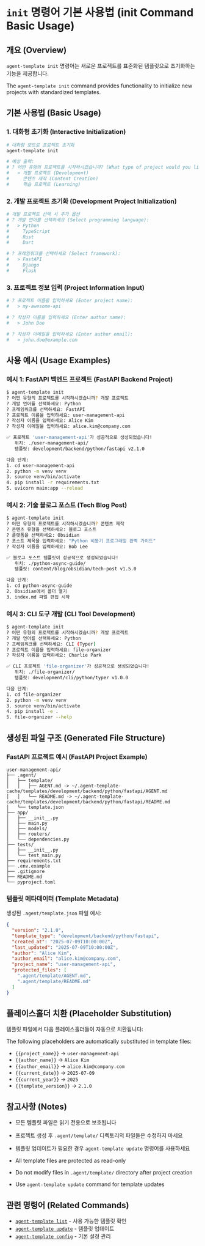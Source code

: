 # `init` 명령어 기본 사용법 (init Command Basic Usage)

## 개요 (Overview)

`agent-template init` 명령어는 새로운 프로젝트를 표준화된 템플릿으로 초기화하는 기능을 제공합니다.

The `agent-template init` command provides functionality to initialize new projects with standardized templates.

## 기본 사용법 (Basic Usage)

### 1. 대화형 초기화 (Interactive Initialization)

```bash
# 대화형 모드로 프로젝트 초기화
agent-template init

# 예상 출력:
# ? 어떤 유형의 프로젝트를 시작하시겠습니까? (What type of project would you like to start?)
#   > 개발 프로젝트 (Development)
#     콘텐츠 제작 (Content Creation)  
#     학습 프로젝트 (Learning)
```

### 2. 개발 프로젝트 초기화 (Development Project Initialization)

```bash
# 개발 프로젝트 선택 시 추가 옵션
# ? 개발 언어를 선택하세요 (Select programming language):
#   > Python
#     TypeScript
#     Rust
#     Dart

# ? 프레임워크를 선택하세요 (Select framework):
#   > FastAPI
#     Django
#     Flask
```

### 3. 프로젝트 정보 입력 (Project Information Input)

```bash
# ? 프로젝트 이름을 입력하세요 (Enter project name):
#   > my-awesome-api

# ? 작성자 이름을 입력하세요 (Enter author name):
#   > John Doe

# ? 작성자 이메일을 입력하세요 (Enter author email):
#   > john.doe@example.com
```

## 사용 예시 (Usage Examples)

### 예시 1: FastAPI 백엔드 프로젝트 (FastAPI Backend Project)

```bash
$ agent-template init
? 어떤 유형의 프로젝트를 시작하시겠습니까? 개발 프로젝트
? 개발 언어를 선택하세요: Python
? 프레임워크를 선택하세요: FastAPI
? 프로젝트 이름을 입력하세요: user-management-api
? 작성자 이름을 입력하세요: Alice Kim
? 작성자 이메일을 입력하세요: alice.kim@company.com

✅ 프로젝트 'user-management-api'가 성공적으로 생성되었습니다!
   위치: ./user-management-api/
   템플릿: development/backend/python/fastapi v2.1.0

다음 단계:
1. cd user-management-api
2. python -m venv venv
3. source venv/bin/activate
4. pip install -r requirements.txt
5. uvicorn main:app --reload
```

### 예시 2: 기술 블로그 포스트 (Tech Blog Post)

```bash
$ agent-template init
? 어떤 유형의 프로젝트를 시작하시겠습니까? 콘텐츠 제작
? 콘텐츠 유형을 선택하세요: 블로그 포스트
? 플랫폼을 선택하세요: Obsidian
? 포스트 제목을 입력하세요: "Python 비동기 프로그래밍 완벽 가이드"
? 작성자 이름을 입력하세요: Bob Lee

✅ 블로그 포스트 템플릿이 성공적으로 생성되었습니다!
   위치: ./python-async-guide/
   템플릿: content/blog/obsidian/tech-post v1.5.0

다음 단계:
1. cd python-async-guide
2. Obsidian에서 폴더 열기
3. index.md 파일 편집 시작
```

### 예시 3: CLI 도구 개발 (CLI Tool Development)

```bash
$ agent-template init
? 어떤 유형의 프로젝트를 시작하시겠습니까? 개발 프로젝트
? 개발 언어를 선택하세요: Python
? 프레임워크를 선택하세요: CLI (Typer)
? 프로젝트 이름을 입력하세요: file-organizer
? 작성자 이름을 입력하세요: Charlie Park

✅ CLI 프로젝트 'file-organizer'가 성공적으로 생성되었습니다!
   위치: ./file-organizer/
   템플릿: development/cli/python/typer v1.0.0

다음 단계:
1. cd file-organizer
2. python -m venv venv
3. source venv/bin/activate
4. pip install -e .
5. file-organizer --help
```

## 생성된 파일 구조 (Generated File Structure)

### FastAPI 프로젝트 예시 (FastAPI Project Example)

```
user-management-api/
├── .agent/
│   ├── template/
│   │   ├── AGENT.md -> ~/.agent-template-cache/templates/development/backend/python/fastapi/AGENT.md
│   │   └── README.md -> ~/.agent-template-cache/templates/development/backend/python/fastapi/README.md
│   └── template.json
├── app/
│   ├── __init__.py
│   ├── main.py
│   ├── models/
│   ├── routers/
│   └── dependencies.py
├── tests/
│   ├── __init__.py
│   └── test_main.py
├── requirements.txt
├── .env.example
├── .gitignore
├── README.md
└── pyproject.toml
```

### 템플릿 메타데이터 (Template Metadata)

생성된 `.agent/template.json` 파일 예시:

```json
{
  "version": "2.1.0",
  "template_type": "development/backend/python/fastapi",
  "created_at": "2025-07-09T10:00:00Z",
  "last_updated": "2025-07-09T10:00:00Z",
  "author": "Alice Kim",
  "author_email": "alice.kim@company.com",
  "project_name": "user-management-api",
  "protected_files": [
    ".agent/template/AGENT.md",
    ".agent/template/README.md"
  ]
}
```

## 플레이스홀더 치환 (Placeholder Substitution)

템플릿 파일에서 다음 플레이스홀더들이 자동으로 치환됩니다:

The following placeholders are automatically substituted in template files:

- `{{project_name}}` → `user-management-api`
- `{{author_name}}` → `Alice Kim`
- `{{author_email}}` → `alice.kim@company.com`
- `{{current_date}}` → `2025-07-09`
- `{{current_year}}` → `2025`
- `{{template_version}}` → `2.1.0`

## 참고사항 (Notes)

- 모든 템플릿 파일은 읽기 전용으로 보호됩니다
- 프로젝트 생성 후 `.agent/template/` 디렉토리의 파일들은 수정하지 마세요
- 템플릿 업데이트가 필요한 경우 `agent-template update` 명령어를 사용하세요

- All template files are protected as read-only
- Do not modify files in `.agent/template/` directory after project creation
- Use `agent-template update` command for template updates

## 관련 명령어 (Related Commands)

- [`agent-template list`](../list/basic-usage.md) - 사용 가능한 템플릿 확인
- [`agent-template update`](../update/basic-usage.md) - 템플릿 업데이트
- [`agent-template config`](../config/basic-usage.md) - 기본 설정 관리